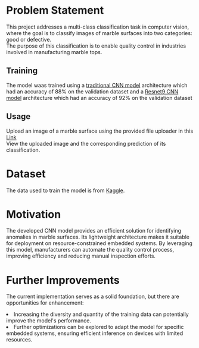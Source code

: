 # Problem Statement
This project addresses a multi-class classification task in computer vision, where the goal is to classify images of marble surfaces into two categories: good or defective.<br> The purpose of this classification is to enable quality control in industries involved in manufacturing marble tops.  

## Training
The model waas trained using a [traditional CNN model](https://github.com/KevKibe/Marble-Surface-Anomaly-Detection-using-CNN-model/blob/main/marble_class_notebook.ipynb) architecture which had an accuracy of 88% on the validation dataset and a [Resnet9 CNN model](https://github.com/KevKibe/Marble-Surface-Anomaly-Detection-using-CNN-model/blob/main/marble-surface-anomaly-detection.ipynb) architecture which had an accuracy of 92% on the validation dataset
## Usage
Upload an image of a marble surface using the provided file uploader in this [Link](https://kevkibe-marble-surface-anomaly-detection-using-cnn-m-app-sesrxd.streamlit.app/)<br>
View the uploaded image and the corresponding prediction of its classification.

# Dataset
The data used to train the model is from [Kaggle](https://www.kaggle.com/datasets/wardaddy24/marble-surface-anomaly-detection-2).
# Motivation
The developed CNN model provides an efficient solution for identifying anomalies in marble surfaces. Its lightweight architecture makes it suitable for deployment on resource-constrained embedded systems. By leveraging this model, manufacturers can automate the quality control process, improving efficiency and reducing manual inspection efforts.
# Further Improvements
The current implementation serves as a solid foundation, but there are opportunities for enhancement:
<li>Increasing the diversity and quantity of the training data can potentially improve the model's performance.
<li>Further optimizations can be explored to adapt the model for specific embedded systems, ensuring efficient inference on devices with limited resources.


  
